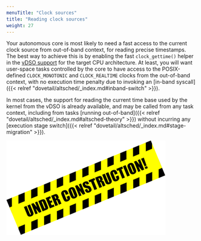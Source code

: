 ```yaml
---
menuTitle: "Clock sources"
title: "Reading clock sources"
weight: 27
---
```


Your autonomous core is most likely to need a fast access to the
current clock source from out-of-band context, for reading precise
timestamps. The best way to achieve this is by enabling the fast
`clock_gettime()` helper in the [vDSO
support](https://lwn.net/Articles/615809/) for the target CPU
architecture. At least, you will want user-space tasks controlled by
the core to have access to the POSIX-defined `CLOCK_MONOTONIC` and
`CLOCK_REALTIME` clocks from the out-of-band context, with no
execution time penalty due to invoking an [in-band syscall] ({{<
relref "dovetail/altsched/_index.md#inband-switch" >}}).

In most cases, the support for reading the current time base used by
the kernel from the vDSO is already available, and may be called from
any task context, including from tasks [running out-of-band]({{<
relref "dovetail/altsched/_index.md#altsched-theory" >}}) without
incurring any [execution stage switch]({{< relref
"dovetail/altsched/_index.md#stage-migration" >}}).

![Alt text](/images/wip.png?height=250px&width=420px "Not there yet")
